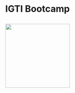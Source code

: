 <h1 align="center">
  IGTI Bootcamp
  <br/>
</h1>
<h2 align="center">
  <img src="https://www.igti.com.br/wp-content/uploads/2020/02/D.-Full-Stack.png" width="200px"/>
</h2>
